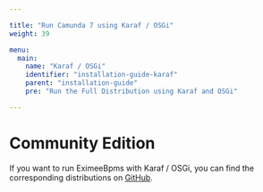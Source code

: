 ```yaml
---

title: "Run Camunda 7 using Karaf / OSGi"
weight: 39

menu:
  main:
    name: "Karaf / OSGi"
    identifier: "installation-guide-karaf"
    parent: "installation-guide"
    pre: "Run the Full Distribution using Karaf and OSGi"

---
```


# Community Edition

If you want to run EximeeBpms with Karaf / OSGi, you can find the corresponding distributions on [GitHub](https://github.com/EximeeBPMS/eximeebpms-osgi/releases).
